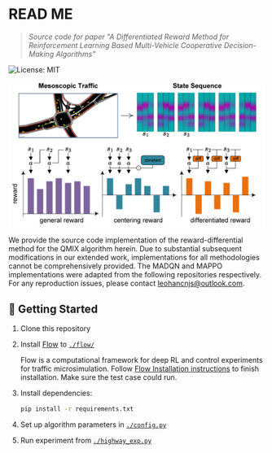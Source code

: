 # READ ME

> *Source code for paper "A Differentiated Reward Method for Reinforcement Learning Based Multi-Vehicle Cooperative Decision-Making Algorithms"*

![License: MIT](https://img.shields.io/badge/License-MIT-yellow.svg)

<p align="center">
  <img
    src="./assets/banner.png" width="800"
  />
</p>

We provide the source code implementation of the reward-differential method for the QMIX algorithm herein. Due to substantial subsequent modifications in our extended work, implementations for all methodologies cannot be comprehensively provided. The MADQN and MAPPO implementations were adapted from the following repositories respectively. For any reproduction issues, please contact leohancnjs@outlook.com.

## 🚀 Getting Started

1. Clone this repository

2. Install [Flow](https://flow-project.github.io/) to [`./flow/`](./flow/)
   
   Flow is a computational framework for deep RL and control experiments for traffic microsimulation.
   Follow [Flow Installation instructions](http://flow.readthedocs.io/en/latest/flow_setup.html) to finish installation. Make sure the test case could run.

3. Install dependencies:
   ```bash
   pip install -r requirements.txt
   ```

4. Set up algorithm parameters in [`./config.py`](./config.py)

5. Run experiment from [`./highway_exp.py`](./highway_exp.py)
